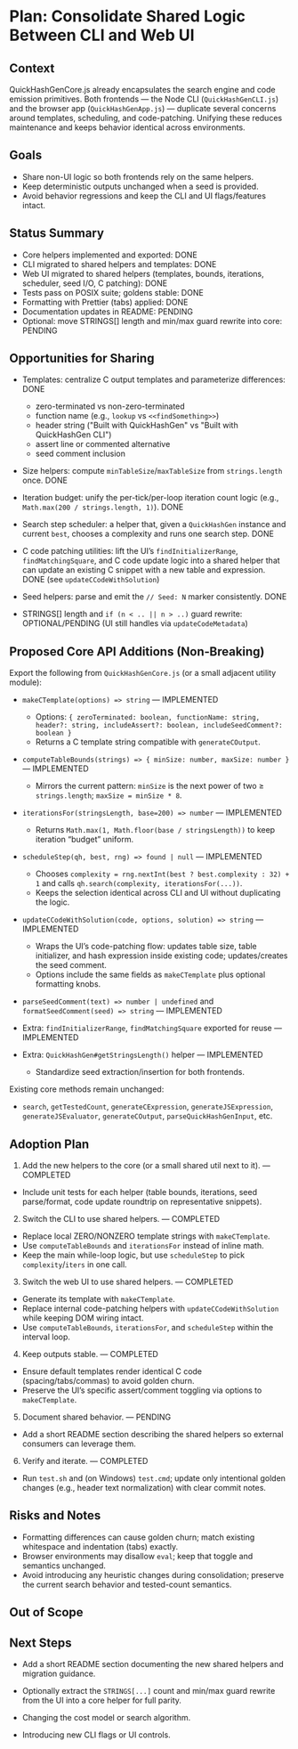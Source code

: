 # Plan: Consolidate Shared Logic Between CLI and Web UI

## Context

QuickHashGenCore.js already encapsulates the search engine and code emission primitives. Both frontends — the Node CLI (`QuickHashGenCLI.js`) and the browser app (`QuickHashGenApp.js`) — duplicate several concerns around templates, scheduling, and code-patching. Unifying these reduces maintenance and keeps behavior identical across environments.

## Goals

- Share non-UI logic so both frontends rely on the same helpers.
- Keep deterministic outputs unchanged when a seed is provided.
- Avoid behavior regressions and keep the CLI and UI flags/features intact.

## Status Summary

- Core helpers implemented and exported: DONE
- CLI migrated to shared helpers and templates: DONE
- Web UI migrated to shared helpers (templates, bounds, iterations, scheduler, seed I/O, C patching): DONE
- Tests pass on POSIX suite; goldens stable: DONE
- Formatting with Prettier (tabs) applied: DONE
- Documentation updates in README: PENDING
- Optional: move STRINGS[] length and min/max guard rewrite into core: PENDING

## Opportunities for Sharing

- Templates: centralize C output templates and parameterize differences: DONE
  - zero-terminated vs non-zero-terminated
  - function name (e.g., `lookup` vs `<<findSomething>>`)
  - header string ("Built with QuickHashGen" vs "Built with QuickHashGen CLI")
  - assert line or commented alternative
  - seed comment inclusion
- Size helpers: compute `minTableSize`/`maxTableSize` from `strings.length` once. DONE
- Iteration budget: unify the per-tick/per-loop iteration count logic (e.g., `Math.max(200 / strings.length, 1)`). DONE
- Search step scheduler: a helper that, given a `QuickHashGen` instance and current `best`, chooses a complexity and runs one search step. DONE
- C code patching utilities: lift the UI’s `findInitializerRange`, `findMatchingSquare`, and C code update logic into a shared helper that can update an existing C snippet with a new table and expression. DONE (see `updateCCodeWithSolution`)
- Seed helpers: parse and emit the `// Seed: N` marker consistently. DONE

- STRINGS[] length and `if (n < .. || n > ..)` guard rewrite: OPTIONAL/PENDING (UI still handles via `updateCodeMetadata`)

## Proposed Core API Additions (Non‑Breaking)

Export the following from `QuickHashGenCore.js` (or a small adjacent utility module):

- `makeCTemplate(options) => string` — IMPLEMENTED
  - Options: `{ zeroTerminated: boolean, functionName: string, header?: string, includeAssert?: boolean, includeSeedComment?: boolean }`
  - Returns a C template string compatible with `generateCOutput`.

- `computeTableBounds(strings) => { minSize: number, maxSize: number }` — IMPLEMENTED
  - Mirrors the current pattern: `minSize` is the next power of two ≥ `strings.length`; `maxSize = minSize * 8`.

- `iterationsFor(stringsLength, base=200) => number` — IMPLEMENTED
  - Returns `Math.max(1, Math.floor(base / stringsLength))` to keep iteration “budget” uniform.

- `scheduleStep(qh, best, rng) => found | null` — IMPLEMENTED
  - Chooses `complexity = rng.nextInt(best ? best.complexity : 32) + 1` and calls `qh.search(complexity, iterationsFor(...))`.
  - Keeps the selection identical across CLI and UI without duplicating the logic.

- `updateCCodeWithSolution(code, options, solution) => string` — IMPLEMENTED
  - Wraps the UI’s code-patching flow: updates table size, table initializer, and hash expression inside existing code; updates/creates the seed comment.
  - Options include the same fields as `makeCTemplate` plus optional formatting knobs.

- `parseSeedComment(text) => number | undefined` and `formatSeedComment(seed) => string` — IMPLEMENTED

- Extra: `findInitializerRange`, `findMatchingSquare` exported for reuse — IMPLEMENTED
- Extra: `QuickHashGen#getStringsLength()` helper — IMPLEMENTED
  - Standardize seed extraction/insertion for both frontends.

Existing core methods remain unchanged:

- `search`, `getTestedCount`, `generateCExpression`, `generateJSExpression`, `generateJSEvaluator`, `generateCOutput`, `parseQuickHashGenInput`, etc.

## Adoption Plan

1. Add the new helpers to the core (or a small shared util next to it). — COMPLETED

- Include unit tests for each helper (table bounds, iterations, seed parse/format, code update roundtrip on representative snippets).

2. Switch the CLI to use shared helpers. — COMPLETED

- Replace local ZERO/NONZERO template strings with `makeCTemplate`.
- Use `computeTableBounds` and `iterationsFor` instead of inline math.
- Keep the main while-loop logic, but use `scheduleStep` to pick `complexity`/`iters` in one call.

3. Switch the web UI to use shared helpers. — COMPLETED

- Generate its template with `makeCTemplate`.
- Replace internal code-patching helpers with `updateCCodeWithSolution` while keeping DOM wiring intact.
- Use `computeTableBounds`, `iterationsFor`, and `scheduleStep` within the interval loop.

4. Keep outputs stable. — COMPLETED

- Ensure default templates render identical C code (spacing/tabs/commas) to avoid golden churn.
- Preserve the UI’s specific assert/comment toggling via options to `makeCTemplate`.

5. Document shared behavior. — PENDING

- Add a short README section describing the shared helpers so external consumers can leverage them.

6. Verify and iterate. — COMPLETED

- Run `test.sh` and (on Windows) `test.cmd`; update only intentional golden changes (e.g., header text normalization) with clear commit notes.

## Risks and Notes

- Formatting differences can cause golden churn; match existing whitespace and indentation (tabs) exactly.
- Browser environments may disallow `eval`; keep that toggle and semantics unchanged.
- Avoid introducing any heuristic changes during consolidation; preserve the current search behavior and tested-count semantics.

## Out of Scope

## Next Steps

- Add a short README section documenting the new shared helpers and migration guidance.
- Optionally extract the `STRINGS[...]` count and min/max guard rewrite from the UI into a core helper for full parity.

- Changing the cost model or search algorithm.
- Introducing new CLI flags or UI controls.
